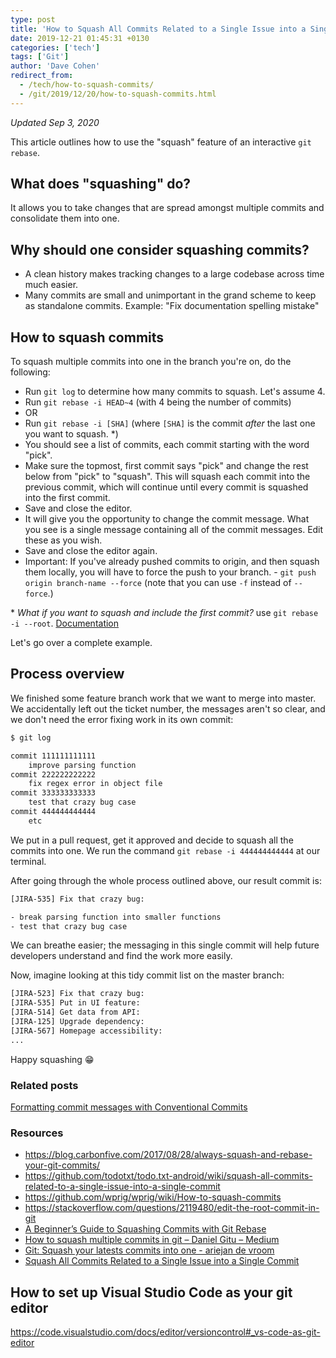 ```yaml
---
type: post
title: 'How to Squash All Commits Related to a Single Issue into a Single Commit'
date: 2019-12-21 01:45:31 +0130
categories: ['tech']
tags: ['Git']
author: 'Dave Cohen'
redirect_from:
  - /tech/how-to-squash-commits/
  - /git/2019/12/20/how-to-squash-commits.html
---
```


_Updated Sep 3, 2020_

This article outlines how to use the "squash" feature of an interactive `git rebase`.

## What does "squashing" do?

It allows you to take changes that are spread amongst multiple commits and consolidate them into one.

## Why should one consider squashing commits?

- A clean history makes tracking changes to a large codebase across time much easier.
- Many commits are small and unimportant in the grand scheme to keep as standalone commits. Example: "Fix documentation spelling mistake"

## How to squash commits

To squash multiple commits into one in the branch you're on, do the following:

- Run `git log` to determine how many commits to squash. Let's assume 4.
- Run `git rebase -i HEAD~4` (with 4 being the number of commits)
- OR
- Run `git rebase -i [SHA]` (where `[SHA]` is the commit _after_ the last one you want to squash. \*)
- You should see a list of commits, each commit starting with the word "pick".
- Make sure the topmost, first commit says "pick" and change the rest below from "pick" to "squash". This will squash each commit into the previous commit, which will continue until every commit is squashed into the first commit.
- Save and close the editor.
- It will give you the opportunity to change the commit message. What you see is a single message containing all of the commit messages. Edit these as you wish.
- Save and close the editor again.
- Important: If you've already pushed commits to origin, and then squash them locally, you will have to force the push to your branch. - `git push origin branch-name --force` (note that you can use `-f` instead of `--force`.)

\* _What if you want to squash and include the first commit?_ use `git rebase -i --root`. [Documentation](https://git-scm.com/docs/git-rebase#Documentation/git-rebase.txt---root)

Let's go over a complete example.

## Process overview

We finished some feature branch work that we want to merge into master. We accidentally left out the ticket number, the messages aren't so clear, and we don't need the error fixing work in its own commit:

```txt
$ git log

commit 111111111111
    improve parsing function
commit 222222222222
    fix regex error in object file
commit 333333333333
    test that crazy bug case
commit 444444444444
    etc
```

We put in a pull request, get it approved and decide to squash all the commits into one. We run the command `git rebase -i 444444444444` at our terminal.

After going through the whole process outlined above, our result commit is:

```txt
[JIRA-535] Fix that crazy bug:

- break parsing function into smaller functions
- test that crazy bug case
```

We can breathe easier; the messaging in this single commit will help future developers understand and find the work more easily.

Now, imagine looking at this tidy commit list on the master branch:

```txt
[JIRA-523] Fix that crazy bug:
[JIRA-535] Put in UI feature:
[JIRA-514] Get data from API:
[JIRA-125] Upgrade dependency:
[JIRA-567] Homepage accessibility:
...
```

Happy squashing 😁

### Related posts

[Formatting commit messages with Conventional Commits](/git-commit-format-squash)

### Resources

- <https://blog.carbonfive.com/2017/08/28/always-squash-and-rebase-your-git-commits/>
- <https://github.com/todotxt/todo.txt-android/wiki/squash-all-commits-related-to-a-single-issue-into-a-single-commit>
- <https://github.com/wprig/wprig/wiki/How-to-squash-commits>
- <https://stackoverflow.com/questions/2119480/edit-the-root-commit-in-git>
- [A Beginner’s Guide to Squashing Commits with Git Rebase](https://medium.com/@slamflipstrom/a-beginners-guide-to-squashing-commits-with-git-rebase-8185cf6e62ec)
- [How to squash multiple commits in git – Daniel Gitu – Medium](https://medium.com/@gitudaniel/how-to-squash-multiple-commits-in-git-58c22387c4ce)
- [Git: Squash your latests commits into one - ariejan de vroom](https://www.devroom.io/2011/07/05/git-squash-your-latests-commits-into-one/)
- [Squash All Commits Related to a Single Issue into a Single Commit](https://github.com/todotxt/todo.txt-android/wiki/Squash-All-Commits-Related-to-a-Single-Issue-into-a-Single-Commit)

## How to set up Visual Studio Code as your git editor

<https://code.visualstudio.com/docs/editor/versioncontrol#_vs-code-as-git-editor>
